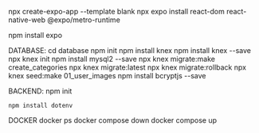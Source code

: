 npx create-expo-app --template blank
npx expo install react-dom react-native-web @expo/metro-runtime

npm install expo

DATABASE:
    cd database
    npm init
    npm install knex
    npm install knex --save
    npx knex init
    npm install mysql2 --save
    npx knex migrate:make create_categories
    npx knex migrate:latest
    npx knex migrate:rollback
    npx knex seed:make 01_user_images
    npm install bcryptjs --save

BACKEND:
    npm init

    npm install dotenv

DOCKER
    docker ps
    docker compose down
    docker compose up